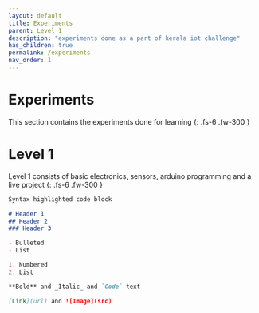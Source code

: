 ```yaml
---
layout: default
title: Experiments
parent: Level 1
description: "experiments done as a part of kerala iot challenge"
has_children: true
permalink: /experiments
nav_order: 1
---
```



# **Experiments**

This section contains the experiments done for learning 
{: .fs-6 .fw-300 }

# Level 1

Level 1 consists of basic electronics, sensors, arduino programming and a live project
{: .fs-6 .fw-300 }

```markdown
Syntax highlighted code block

# Header 1
## Header 2
### Header 3

- Bulleted
- List

1. Numbered
2. List

**Bold** and _Italic_ and `Code` text

[Link](url) and ![Image](src)
```
